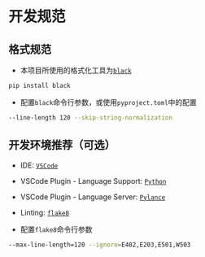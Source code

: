 # 开发规范

## 格式规范

+ 本项目所使用的格式化工具为[`black`](https://github.com/psf/black)

```bash
pip install black
```

+ 配置`black`命令行参数，或使用`pyproject.toml`中的配置

```bash
--line-length 120 --skip-string-normalization
```

## 开发环境推荐（可选）

+ IDE: [`VSCode`](https://code.visualstudio.com/)

+ VSCode Plugin - Language Support: [`Python`](https://marketplace.visualstudio.com/items?itemName=ms-python.python)
  
+ VSCode Plugin - Language Server: [`Pylance`](https://marketplace.visualstudio.com/items?itemName=ms-python.vscode-pylance)

+ Linting: [`flake8`](https://github.com/PyCQA/flake8)

+ 配置`flake8`命令行参数

```bash
--max-line-length=120 --ignore=E402,E203,E501,W503
```
